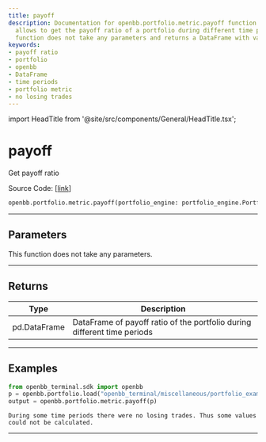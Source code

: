 ```yaml
---
title: payoff
description: Documentation for openbb.portfolio.metric.payoff function. This function
  allows to get the payoff ratio of a portfolio during different time periods. The
  function does not take any parameters and returns a DataFrame with values.
keywords:
- payoff ratio
- portfolio
- openbb
- DataFrame
- time periods
- portfolio metric
- no losing trades
---
```


import HeadTitle from '@site/src/components/General/HeadTitle.tsx';

<HeadTitle title="payoff - Metric - Portfolio - Reference | OpenBB SDK Docs" />

# payoff

Get payoff ratio

Source Code: [[link](https://github.com/OpenBB-finance/OpenBBTerminal/tree/main/openbb_terminal/portfolio/portfolio_model.py#L1590)]

```python
openbb.portfolio.metric.payoff(portfolio_engine: portfolio_engine.PortfolioEngine)
```

---

## Parameters

This function does not take any parameters.

---

## Returns

| Type | Description |
| ---- | ----------- |
| pd.DataFrame | DataFrame of payoff ratio of the portfolio during different time periods |
---

## Examples

```python
from openbb_terminal.sdk import openbb
p = openbb.portfolio.load("openbb_terminal/miscellaneous/portfolio_examples/holdings/example.csv")
output = openbb.portfolio.metric.payoff(p)
```

```
During some time periods there were no losing trades. Thus some values could not be calculated.
```
---
